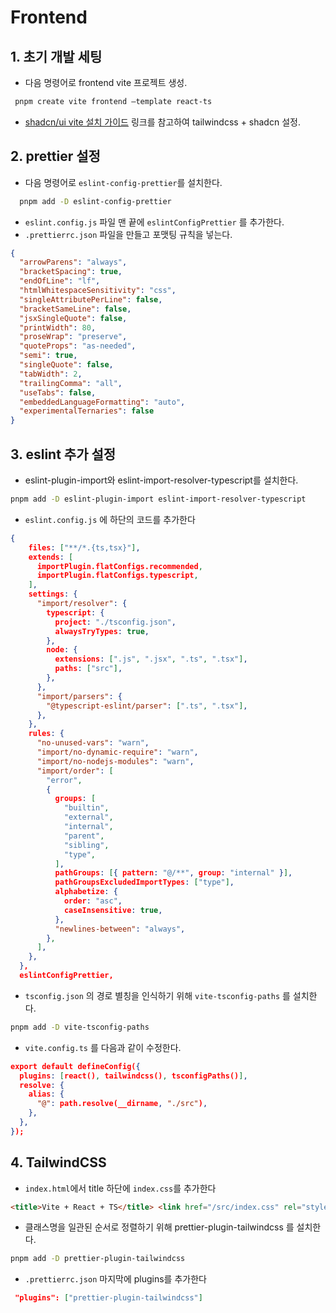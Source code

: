 # Frontend

## 1. 초기 개발 세팅

- 다음 명령어로 frontend vite 프로젝트 생성.

```bash
 pnpm create vite frontend —template react-ts
```

- [shadcn/ui vite 설치 가이드](https://ui.shadcn.com/docs/installation/vite) 링크를 참고하여 tailwindcss + shadcn 설정.

## 2. prettier 설정

- 다음 명령어로 `eslint-config-prettier`를 설치한다.

```bash
  pnpm add -D eslint-config-prettier
```

- `eslint.config.js` 파일 맨 끝에 `eslintConfigPrettier` 를 추가한다.
- `.prettierrc.json` 파일을 만들고 포맷팅 규칙을 넣는다.

```json
{
  "arrowParens": "always",
  "bracketSpacing": true,
  "endOfLine": "lf",
  "htmlWhitespaceSensitivity": "css",
  "singleAttributePerLine": false,
  "bracketSameLine": false,
  "jsxSingleQuote": false,
  "printWidth": 80,
  "proseWrap": "preserve",
  "quoteProps": "as-needed",
  "semi": true,
  "singleQuote": false,
  "tabWidth": 2,
  "trailingComma": "all",
  "useTabs": false,
  "embeddedLanguageFormatting": "auto",
  "experimentalTernaries": false
}
```

## 3. eslint 추가 설정

- eslint-plugin-import와 eslint-import-resolver-typescript를 설치한다.

```bash
pnpm add -D eslint-plugin-import eslint-import-resolver-typescript
```

- `eslint.config.js` 에 하단의 코드를 추가한다

```json
{
    files: ["**/*.{ts,tsx}"],
    extends: [
      importPlugin.flatConfigs.recommended,
      importPlugin.flatConfigs.typescript,
    ],
    settings: {
      "import/resolver": {
        typescript: {
          project: "./tsconfig.json",
          alwaysTryTypes: true,
        },
        node: {
          extensions: [".js", ".jsx", ".ts", ".tsx"],
          paths: ["src"],
        },
      },
      "import/parsers": {
        "@typescript-eslint/parser": [".ts", ".tsx"],
      },
    },
    rules: {
      "no-unused-vars": "warn",
      "import/no-dynamic-require": "warn",
      "import/no-nodejs-modules": "warn",
      "import/order": [
        "error",
        {
          groups: [
            "builtin",
            "external",
            "internal",
            "parent",
            "sibling",
            "type",
          ],
          pathGroups: [{ pattern: "@/**", group: "internal" }],
          pathGroupsExcludedImportTypes: ["type"],
          alphabetize: {
            order: "asc",
            caseInsensitive: true,
          },
          "newlines-between": "always",
        },
      ],
    },
  },
  eslintConfigPrettier,
```

- `tsconfig.json` 의 경로 별칭을 인식하기 위해 `vite-tsconfig-paths` 를 설치한다.

```bash
pnpm add -D vite-tsconfig-paths
```

- `vite.config.ts` 를 다음과 같이 수정한다.

```json
export default defineConfig({
  plugins: [react(), tailwindcss(), tsconfigPaths()],
  resolve: {
    alias: {
      "@": path.resolve(__dirname, "./src"),
    },
  },
});

```

## 4. TailwindCSS

- `index.html`에서 title 하단에 `index.css`를 추가한다

```html
<title>Vite + React + TS</title> <link href="/src/index.css" rel="stylesheet" />
```

- 클래스명을 일관된 순서로 정렬하기 위해 prettier-plugin-tailwindcss 를 설치한다.

```bash
pnpm add -D prettier-plugin-tailwindcss
```

- `.prettierrc.json` 마지막에 plugins를 추가한다

```json
 "plugins": ["prettier-plugin-tailwindcss"]
```
